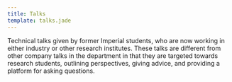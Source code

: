 ```yaml
---
title: Talks
template: talks.jade
---
```

Technical talks given by former Imperial students, who are now  working
in either industry or other research institutes. These talks are
different from other company talks in the department in that they are
targeted towards research students, outlining perspectives, giving
advice, and providing a platform for asking questions.
